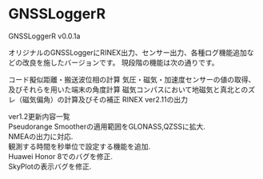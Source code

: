 # GNSSLoggerR
GNSSLoggerR v0.0.1a

オリジナルのGNSSLoggerにRINEX出力、センサー出力、各種ログ機能追加などの改良を施したバージョンです。
現段階の機能は次の通りです。

コード擬似距離・搬送波位相の計算
気圧・磁気・加速度センサーの値の取得、及びそれらを用いた端末の角度計算
磁気コンパスにおいて地磁気と真北とのズレ（磁気偏角）の計算及びその補正
RINEX ver2.11の出力

ver1.2更新内容一覧  
Pseudorange Smootherの適用範囲をGLONASS,QZSSに拡大.  
NMEAの出力に対応.  
観測する時間を秒単位で設定する機能を追加.  
Huawei Honor 8でのバグを修正.  
SkyPlotの表示バグを修正.

